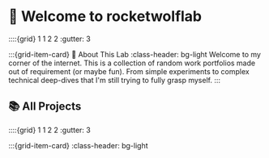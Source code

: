 # 🐺 Welcome to rocketwolflab

::::{grid} 1 1 2 2
:gutter: 3

:::{grid-item-card} 🚀 About This Lab
:class-header: bg-light
Welcome to my corner of the internet. This is a collection of random work portfolios made out of requirement (or maybe fun). From simple experiments to complex technical deep-dives that I'm still trying to fully grasp myself.
:::

## 📚 All Projects

::::{grid} 1 1 2 2
:gutter: 3

:::{grid-item-card} 
:class-header: bg-light
```{tableofcontents}